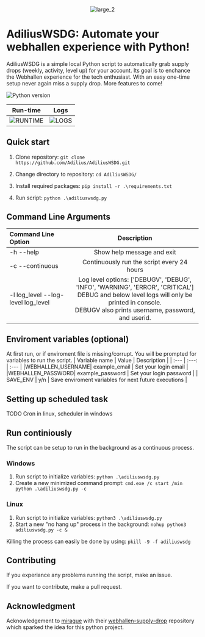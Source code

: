 <div align="center">

![large_2](https://user-images.githubusercontent.com/43440295/153767327-512a4741-143e-4720-90a7-c603393aba13.png)
 
</div>
 
# AdiliusWSDG: Automate your webhallen experience with Python!

AdiliusWSDG is a simple local Python script to automatically grab supply drops (weekly, activity, level up) for your account.
Its goal is to enchance the Webhallen experience for the tech enthusiast.
With an easy one-time setup never again miss a supply drop.
More features to come!

![Python version](https://img.shields.io/badge/python-v3.9.6-blue)


Run-time             |  Logs
:-------------------------:|:-------------------------:
![RUNTIME](https://user-images.githubusercontent.com/43440295/127823499-2a855c8f-ba7d-4f6b-b3aa-0a05f862e04a.gif)  |  ![LOGS](https://user-images.githubusercontent.com/43440295/134048866-0243ae2a-23a8-432a-acc8-a8d3ec1af201.png)






## Quick start
1. Clone repository: `git clone https://github.com/Adilius/AdiliusWSDG.git`

2. Change directory to repository: `cd AdiliusWSDG/`

3. Install required packages: `pip install -r .\requirements.txt`

4. Run script: `python .\adiliuswsdg.py`

## Command Line Arguments

| Command Line Option | Description |
|  :---  |  :---:  |
|-h --help | Show help message and exit |
|-c --continuous| Continuously run the script every 24 hours |
|-l log_level --log-level log_level| Log level options: ['DEBUGV', 'DEBUG', 'INFO', 'WARNING', 'ERROR', 'CRITICAL'] <br/>DEBUG and below level logs will only be printed in console. <br/>DEBUGV also prints username, password, and userid. |


## Enviroment variables (optional)

At first run, or if enviroment file is missing/corrupt. You will be prompted for variables to run the script.
| Variable name | Value | Description |
| :---         |     :---:      |         :---  |
|WEBHALLEN_USERNAME| example_email     | Set your login email    |
|WEBHALLEN_PASSWORD| example_password     | Set your login password    |
| SAVE_ENV   | y/n    | Save enviroment variables for next future executions    |

## Setting up scheduled task
TODO
Cron in linux, scheduler in windows

## Run continiously
The script can be setup to run in the background as a continuous process.

### Windows
1. Run script to initialize variables: `python .\adiliuswsdg.py`
2. Create a new minimized command prompt: `cmd.exe /c start /min python .\adiliuswsdg.py -c`

### Linux
1. Run script to initialize variables: `python3 .\adiliuswsdg.py`
2. Start a new "no hang up" process in the background: `nohup python3 adiliuswsdg.py -c &`

Killing the process can easily be done by using: `pkill -9 -f adiliuswsdg`

## Contributing

If you experiance any problems running the script, make an issue.

If you want to contribute, make a pull request.

## Acknowledgment

Acknowledgement to [mirague](https://github.com/mirague) with their [webhallen-supply-drop](https://github.com/mirague/webhallen-supply-drop) repository which sparked the idea for this python project.
